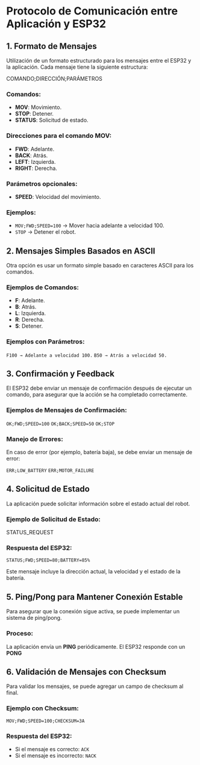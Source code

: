 # Protocolo de Comunicación entre Aplicación y ESP32

## 1. Formato de Mensajes
Utilización de un formato estructurado para los mensajes entre el ESP32 y la aplicación. Cada mensaje tiene la siguiente estructura:

COMANDO;DIRECCIÓN;PARÁMETROS

### Comandos:
- **MOV**: Movimiento.
- **STOP**: Detener.
- **STATUS**: Solicitud de estado.

### Direcciones para el comando MOV:
- **FWD**: Adelante.
- **BACK**: Atrás.
- **LEFT**: Izquierda.
- **RIGHT**: Derecha.

### Parámetros opcionales:
- **SPEED**: Velocidad del movimiento.

### Ejemplos:
- `MOV;FWD;SPEED=100` → Mover hacia adelante a velocidad 100.
- `STOP` → Detener el robot.

## 2. Mensajes Simples Basados en ASCII
Otra opción es usar un formato simple basado en caracteres ASCII para los comandos.

### Ejemplos de Comandos:
- **F**: Adelante.
- **B**: Atrás.
- **L**: Izquierda.
- **R**: Derecha.
- **S**: Detener.

### Ejemplos con Parámetros:

`F100 → Adelante a velocidad 100.` 
`B50 → Atrás a velocidad 50.`

## 3. Confirmación y Feedback
El ESP32 debe enviar un mensaje de confirmación después de ejecutar un comando, para asegurar que la acción se ha completado correctamente.

### Ejemplos de Mensajes de Confirmación:

`OK;FWD;SPEED=100` 
`OK;BACK;SPEED=50`
`OK;STOP`

### Manejo de Errores:
En caso de error (por ejemplo, batería baja), se debe enviar un mensaje de error:

`ERR;LOW_BATTERY` 
`ERR;MOTOR_FAILURE`

## 4. Solicitud de Estado
La aplicación puede solicitar información sobre el estado actual del robot.

### Ejemplo de Solicitud de Estado:
STATUS_REQUEST

### Respuesta del ESP32:
`STATUS;FWD;SPEED=80;BATTERY=85%`

Este mensaje incluye la dirección actual, la velocidad y el estado de la batería.

## 5. Ping/Pong para Mantener Conexión Estable
Para asegurar que la conexión sigue activa, se puede implementar un sistema de ping/pong.

### Proceso:
La aplicación envía un **PING** periódicamente. 
El ESP32 responde con un **PONG**

## 6. Validación de Mensajes con Checksum
Para validar los mensajes, se puede agregar un campo de checksum al final.

### Ejemplo con Checksum:
`MOV;FWD;SPEED=100;CHECKSUM=3A`

### Respuesta del ESP32:
- Si el mensaje es correcto:
`ACK`
- Si el mensaje es incorrecto:
`NACK`
